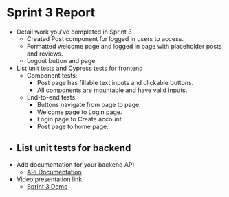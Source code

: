 # Sprint 3 Report #
- Detail work you've completed in Sprint 3
  - Created Post component for logged in users to access.
  - Formatted welcome page and logged in page with placeholder posts and reviews.
  - Logout button and page.
- List unit tests and Cypress tests for frontend
  - Component tests:
    - Post page has fillable text inputs and clickable buttons.
    - All components are mountable and have valid inputs.
  - End-to-end tests:
    - Buttons navigate from page to page:
    - Welcome page to Login page.
    - Login page to Create account.
    - Post page to home page.
- List unit tests for backend
  -  
- Add documentation for your backend API
  - [API Documentation](https://github.com/KaylaDunn/CEN3031Project/blob/main/activio-backend/README.md)
- Video presentation link
  - [Sprint 3 Demo](https://youtu.be/QbDcDAY3rZM)
